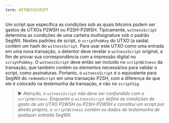 ```yaml
---
term: WITNESSSCRIPT
---
```


Um script que especifica as condições sob as quais bitcoins podem ser gastos de UTXOs P2WSH ou P2SH-P2WSH. Tipicamente, `witnessScript` determina as condições de uma carteira multisignature sob o padrão SegWit. Nestes padrões de script, o `scriptPubKey` do UTXO (a saída) contém um hash do `witnessScript`. Para usar este UTXO como uma entrada em uma nova transação, o detentor deve revelar o `witnessScript` original, a fim de provar sua correspondência com a impressão digital no `scriptPubKey`. O `witnessScript` deve então ser incluído no `scriptWitness` da transação, que também contém os elementos necessários para validar o script, como assinaturas. Portanto, o `witnessScript` é o equivalente para SegWit do `redeemScript` em uma transação P2SH, com a diferença de que ele é colocado na testemunha da transação, e não no `scriptSig`.

> ► *Atenção, o `witnessScript` não deve ser confundido com o `scriptWitness`. Enquanto o `witnessScript` define as condições de gasto de um UTXO P2WSH ou P2SH-P2WSH e constitui um script por direito próprio, o `scriptWitness` contém os dados de testemunha de qualquer entrada SegWit.*